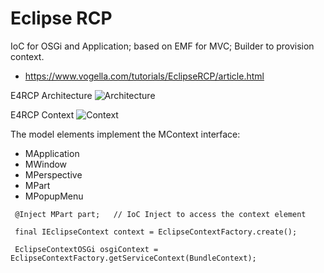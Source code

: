 # Eclipse RCP
IoC for OSGi and Application; based on EMF for MVC; Builder to provision context.
- https://www.vogella.com/tutorials/EclipseRCP/article.html

E4RCP Architecture
![Architecture](https://wiki.eclipse.org/images/thumb/8/80/Eclipse_4_Architecture.png/640px-Eclipse_4_Architecture.png)

E4RCP Context
![Context](https://www.vogella.com/tutorials/EclipseRCP/img/contexthierarchy_withosgi12.png)

The  model elements implement the MContext interface:
- MApplication
- MWindow
- MPerspective
- MPart
- MPopupMenu
```
 @Inject MPart part;   // IoC Inject to access the context element
 
 final IEclipseContext context = EclipseContextFactory.create();
 
 EclipseContextOSGi osgiContext = EclipseContextFactory.getServiceContext(BundleContext);
```
